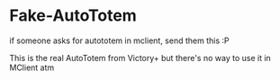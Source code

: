 # Fake-AutoTotem
if someone asks for autototem in mclient, send them this :P
 
This is the real AutoTotem from Victory+ but there's no way to use it in MClient atm
